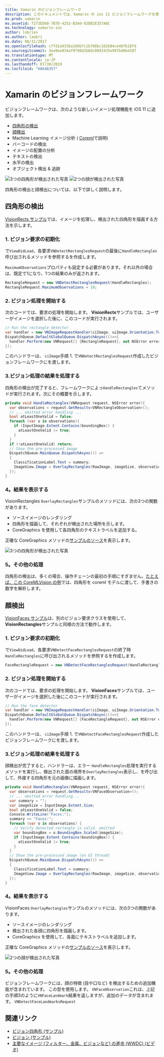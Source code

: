 ```yaml
---
title: Xamarin のビジョンフレームワーク
description: このドキュメントでは、Xamarin の ios 11 ビジョンフレームワークを使用する方法について説明します。 具体的には、四角形の検出と顔検出について説明します。
ms.prod: xamarin
ms.assetid: 7273ED68-7B7D-4252-B3A0-02DB2E357A8C
ms.technology: xamarin-ios
author: lobrien
ms.author: laobri
ms.date: 08/31/2017
ms.openlocfilehash: c7fd1a933ba166b7c1b708bc102b84ce407b18fd
ms.sourcegitcommit: 3ea9ee034af9790d2b0dc0893435e997bd06e587
ms.translationtype: MT
ms.contentlocale: ja-JP
ms.lasthandoff: 07/30/2019
ms.locfileid: "68648357"
---
```

# <a name="vision-framework-in-xamarinios"></a>Xamarin のビジョンフレームワーク

ビジョンフレームワークは、次のような新しいイメージ処理機能を iOS 11 に追加します。

- [四角形の検出](#rectangles)
- [顔検出](#faces)
- Machine Learning イメージ分析 ( [Coreml](~/ios/platform/introduction-to-ios11/coreml.md)で説明)
- バーコードの検出
- イメージの配置の分析
- テキストの検出
- 水平の検出
- オブジェクト検出 & 追跡

![3つの四角形が検出された写真](vision-images/found-rectangles-tiny.png) ![2つの顔が検出された写真](vision-images/xamarin-home-faces-tiny.png)

四角形の検出と顔検出については、以下で詳しく説明します。

<a name="rectangles" />

## <a name="rectangle-detection"></a>四角形の検出

[VisionRects サンプル](https://docs.microsoft.com/samples/xamarin/ios-samples/ios11-visionrectangles)では、イメージを処理し、検出された四角形を描画する方法を示します。

### <a name="1-initialize-the-vision-request"></a>1. ビジョン要求の初期化

で`ViewDidLoad`、各要求`VNDetectRectanglesRequest`の最後に`HandleRectangles`呼び出されるメソッドを参照するを作成します。

`MaximumObservations`プロパティも設定する必要があります。それ以外の場合は、既定で1になり、1つの結果のみが返されます。

```csharp
RectangleRequest = new VNDetectRectanglesRequest(HandleRectangles);
RectangleRequest.MaximumObservations = 10;
```

### <a name="2-start-the-vision-processing"></a>2. ビジョン処理を開始する

次のコードでは、要求の処理を開始します。 **VisionRects**サンプルでは、ユーザーがイメージを選択した後に、このコードが実行されます。

```csharp
// Run the rectangle detector
var handler = new VNImageRequestHandler(ciImage, uiImage.Orientation.ToCGImagePropertyOrientation(), new VNImageOptions());
DispatchQueue.DefaultGlobalQueue.DispatchAsync(()=>{
  handler.Perform(new VNRequest[] {RectangleRequest}, out NSError error);
});
```

このハンドラーは、 `ciImage`手順 1. で`VNDetectRectanglesRequest`作成したビジョンフレームワークにを渡します。

### <a name="3-handle-the-results-of-vision-processing"></a>3.ビジョン処理の結果を処理する

四角形の検出が完了すると、フレームワークによっ`HandleRectangles`てメソッドが実行されます。次にその概要を示します。

```csharp
private void HandleRectangles(VNRequest request, NSError error){
  var observations = request.GetResults<VNRectangleObservation>();
  // ... omitted error handling ...
  bool atLeastOneValid = false;
  foreach (var o in observations){
    if (InputImage.Extent.Contains(boundingBox)) {
      atLeastOneValid |= true;
    }
  }
  if (!atLeastOneValid) return;
  // Show the pre-processed image
  DispatchQueue.MainQueue.DispatchAsync(() =>
  {
    ClassificationLabel.Text = summary;
    ImageView.Image = OverlayRectangles(RawImage, imageSize, observations);
  });
}
```

### <a name="4-display-the-results"></a>4。結果を表示する

VisionRectangles `OverlayRectangles`サンプルのメソッドには、次の3つの関数があります。

- ソースイメージのレンダリング
- 四角形を描画して、それぞれが検出された場所を示します。
- CoreGraphics を使用して各四角形のテキストラベルを追加する。

正確な CoreGraphics メソッドの[サンプルのソース](https://docs.microsoft.com/samples/xamarin/ios-samples/ios11-visionrectangles)を表示します。

![3つの四角形が検出された写真](vision-images/found-rectangles-phone-sml.png)

### <a name="5-further-processing"></a>5。その他の処理

四角形の検出は、多くの場合、操作チェーンの最初の手順にすぎません。[たとえば、この CoreMLVision の例](~/ios/platform/introduction-to-ios11/coreml.md#coremlvision)では、四角形を coreml モデルに渡して、手書きの数字を解析します。


<a name="faces" />

## <a name="face-detection"></a>顔検出

[VisionFaces サンプル](https://docs.microsoft.com/samples/xamarin/ios-samples/ios11-visionfaces)は、別のビジョン要求クラスを使用して、 **VisionRectangles**サンプルと同様の方法で動作します。

### <a name="1-initialize-the-vision-request"></a>1. ビジョン要求の初期化

で`ViewDidLoad`、各要求`VNDetectFaceRectanglesRequest`の終了時`HandleRectangles`に呼び出されるメソッドを参照するを作成します。

```csharp
FaceRectangleRequest = new VNDetectFaceRectanglesRequest(HandleRectangles);
```

### <a name="2-start-the-vision-processing"></a>2. ビジョン処理を開始する

次のコードでは、要求の処理を開始します。 **VisionFaces**サンプルでは、ユーザーがイメージを選択した後にこのコードが実行されます。

```csharp
// Run the face detector
var handler = new VNImageRequestHandler(ciImage, uiImage.Orientation.ToCGImagePropertyOrientation(), new VNImageOptions());
DispatchQueue.DefaultGlobalQueue.DispatchAsync(()=>{
  handler.Perform(new VNRequest[] {FaceRectangleRequest}, out NSError error);
});
```

このハンドラーは、 `ciImage`手順 1. で`VNDetectFaceRectanglesRequest`作成したビジョンフレームワークにを渡します。

### <a name="3-handle-the-results-of-vision-processing"></a>3.ビジョン処理の結果を処理する

顔検出が完了すると、ハンドラーは、エラー `HandleRectangles`処理を実行するメソッドを実行し、検出された面の境界を`OverlayRectangles`表示し、を呼び出して、外接する四角形を元の画像に描画します。

```csharp
private void HandleRectangles(VNRequest request, NSError error){
  var observations = request.GetResults<VNFaceObservation>();
  // ... omitted error handling...
  var summary = "";
  var imageSize = InputImage.Extent.Size;
  bool atLeastOneValid = false;
  Console.WriteLine("Faces:");
  summary += "Faces:";
  foreach (var o in observations) {
    // Verify detected rectangle is valid. omitted
    var boundingBox = o.BoundingBox.Scaled(imageSize);
    if (InputImage.Extent.Contains(boundingBox)) {
      atLeastOneValid |= true;
    }
  }
  // Show the pre-processed image (on UI thread)
  DispatchQueue.MainQueue.DispatchAsync(() =>
  {
    ClassificationLabel.Text = summary;
    ImageView.Image = OverlayRectangles(RawImage, imageSize, observations);
  });
}
```

### <a name="4-display-the-results"></a>4。結果を表示する

VisionFaces `OverlayRectangles`サンプルのメソッドには、次の3つの関数があります。

- ソースイメージのレンダリング
- 検出された各顔に四角形を描画します。
- CoreGraphics を使用して、各面にテキストラベルを追加します。

正確な CoreGraphics メソッドの[サンプルのソース](https://docs.microsoft.com/samples/xamarin/ios-samples/ios11-visionfaces)を表示します。

![2つの顔が検出された写真](vision-images/found-faces-phone-sml.png)

### <a name="5-further-processing"></a>5。その他の処理

ビジョンフレームワークには、顔の特徴 (目や口など) を検出するための追加機能が含まれています。 この型を使用します。 `VNFaceObservation`これは、上記の手順3のように`VNFaceLandmark`結果を返しますが、追加のデータが含まれます。 `VNDetectFaceLandmarksRequest`


## <a name="related-links"></a>関連リンク

- [ビジョン四角形 (サンプル)](https://docs.microsoft.com/samples/xamarin/ios-samples/ios11-visionrectangles)
- [ビジョン (サンプル)](https://docs.microsoft.com/samples/xamarin/ios-samples/ios11-visionfaces)
- [主要なイメージ (フィルター、金属、ビジョンなど) の進歩 (WWDC) (ビデオ)](https://developer.apple.com/videos/play/wwdc2017/510/)
